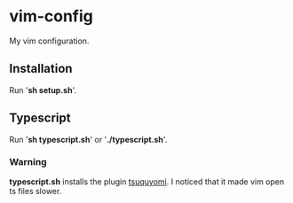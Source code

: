 # vim-config
<p>My vim configuration.</p>

<h2>Installation</h2>
<p>Run '<b>sh setup.sh</b>'.</p>


<h2>Typescript</h2>
<p>Run '<b>sh typescript.sh</b>' or '<b>./typescript.sh</b>'.</p>
<h3>Warning</h3>
<p><b>typescript.sh</b> installs the plugin <a href='https://github.com/Quramy/tsuquyomi'>tsuquyomi</a>.
  I noticed that it made vim open ts files slower.
</p>
